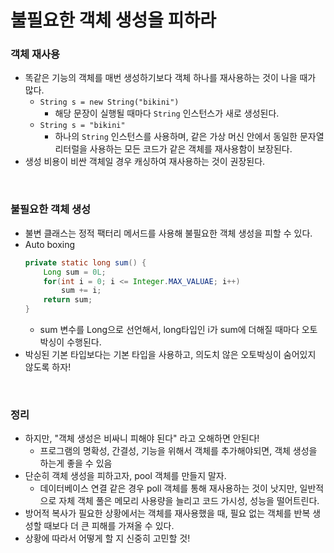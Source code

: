 # 불필요한 객체 생성을 피하라

### 객체 재사용

* 똑같은 기능의 객체를 매번 생성하기보다 객체 하나를 재사용하는 것이 나을 때가 많다.
  * `String s = new String("bikini")`
    * 해당 문장이 실행될 때마다 `String` 인스턴스가 새로 생성된다.
  * `String s = "bikini"`
    * 하나의 `String` 인스턴스를 사용하며, 같은 가상 머신 안에서 동일한 문자열 리터럴을 사용하는 모든 코드가 같은 객체를 재사용함이 보장된다.
* 생성 비용이 비싼 객체일 경우 캐싱하여 재사용하는 것이 권장된다.

<br>



### 불필요한 객체 생성

* 불변 클래스는 정적 팩터리 메서드를 사용해 불필요한 객체 생성을 피할 수 있다.
* Auto boxing
  ```java
  private static long sum() {
      Long sum = 0L;
      for(int i = 0; i <= Integer.MAX_VALUAE; i++)
          sum += i;
      return sum;
  }
  ```
  * sum 변수를 Long으로 선언해서, long타입인 i가 sum에 더해질 때마다 오토박싱이 수행된다.
* 박싱된 기본 타입보다는 기본 타입을 사용하고, 의도치 않은 오토박싱이 숨어있지 않도록 하자!

<br>

### 정리

* 하지만, "객체 생성은 비싸니 피해야 된다" 라고 오해하면 안된다!
  * 프로그램의 명확성, 간결성, 기능을 위해서 객체를 추가해야되면, 객체 생성을 하는게 좋을 수 있음
* 단순히 객체 생성을 피하고자, pool 객체를 만들지 말자.
  * 데이터베이스 연결 같은 경우 poll 객체를 통해 재사용하는 것이 낫지만, 일반적으로 자체 객체 풀은 메모리 사용량을 늘리고 코드 가시성, 성능을 떨어트린다.
* 방어적 복사가 필요한 상황에서는 객체를 재사용했을 때, 필요 없는 객체를 반복 생성할 때보다 더 큰 피해를 가져올 수 있다.
* 상황에 따라서 어떻게 할 지 신중히 고민할 것!